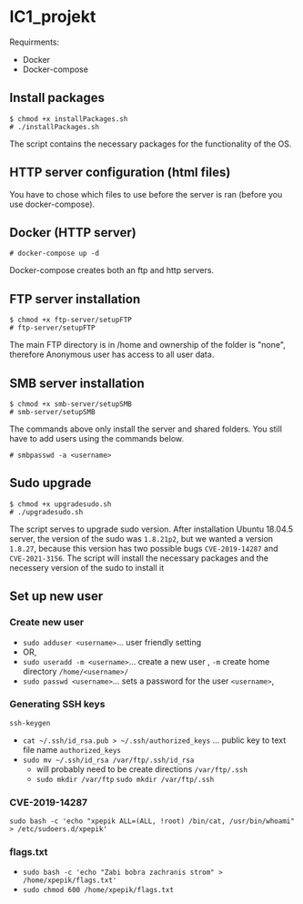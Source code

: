 # IC1_projekt
Requirments:
* Docker
* Docker-compose

Install packages
---------------
```
$ chmod +x installPackages.sh
# ./installPackages.sh
```
The script contains the necessary packages for the functionality of the OS.

HTTP server configuration (html files)
---------------
You have to chose which files to use before the server is ran (before you use docker-compose).

Docker (HTTP server)
---------------
```
# docker-compose up -d
```
Docker-compose creates both an ftp and http servers.

FTP server installation
---------------
```
$ chmod +x ftp-server/setupFTP
# ftp-server/setupFTP
```
The main FTP directory is in /home and ownership of the folder is "none", therefore Anonymous user has access to all user data.

SMB server installation
---------------
```
$ chmod +x smb-server/setupSMB
# smb-server/setupSMB
```
The commands above only install the server and shared folders. You still have to add users using the commands below.
```
# smbpasswd -a <username>
```

Sudo upgrade
---------------
```
$ chmod +x upgradesudo.sh
# ./upgradesudo.sh
``` 
The script serves to upgrade sudo version. After installation Ubuntu 18.04.5 server, the version of the
sudo was `1.8.21p2`, but we wanted a version `1.8.27`, because this version has two possible bugs
`CVE-2019-14287` and `CVE-2021-3156`.
The script will install the necessary packages and the necessery version of the sudo to install it

Set up new user
---------------
### Create new user
- `sudo adduser <username>`... user friendly setting
- OR,
- `sudo useradd -m <username>`... create a new user <username>, `-m` create home directory `/home/<username>/`
- `sudo passwd <username>`... sets a password for the user `<username>`, 

### Generating SSH keys
`ssh-keygen`
- `cat ~/.ssh/id_rsa.pub > ~/.ssh/authorized_keys` ... public key to text file name `authorized_keys`
- `sudo mv ~/.ssh/id_rsa /var/ftp/.ssh/id_rsa`
  - will probably need to be create directions `/var/ftp/.ssh`
  - `sudo mkdir /var/ftp` `sudo mkdir /var/ftp/.ssh`

### CVE-2019-14287
`sudo bash -c 'echo "xpepik ALL=(ALL, !root) /bin/cat, /usr/bin/whoami" > /etc/sudoers.d/xpepik'`

### flags.txt
- `sudo bash -c 'echo "Zabi bobra zachranis strom" > /home/xpepik/flags.txt'`
- `sudo chmod 600 /home/xpepik/flags.txt`

